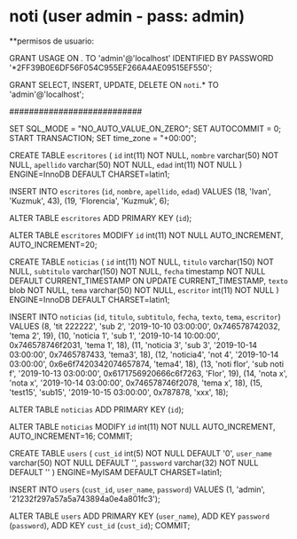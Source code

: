 # noti (user admin - pass: admin)

**permisos de usuario:

GRANT USAGE ON *.* TO 'admin'@'localhost' IDENTIFIED BY PASSWORD '*2FF39B0E6DF56F054C955EF266A4AE09515EF550';

GRANT SELECT, INSERT, UPDATE, DELETE ON `noti`.* TO 'admin'@'localhost';

###########################

SET SQL_MODE = "NO_AUTO_VALUE_ON_ZERO";
SET AUTOCOMMIT = 0;
START TRANSACTION;
SET time_zone = "+00:00";

CREATE TABLE `escritores` (
  `id` int(11) NOT NULL,
  `nombre` varchar(50) NOT NULL,
  `apellido` varchar(50) NOT NULL,
  `edad` int(11) NOT NULL
) ENGINE=InnoDB DEFAULT CHARSET=latin1;

INSERT INTO `escritores` (`id`, `nombre`, `apellido`, `edad`) VALUES
(18, 'Ivan', 'Kuzmuk', 43),
(19, 'Florencia', 'Kuzmuk', 6);

ALTER TABLE `escritores`
  ADD PRIMARY KEY (`id`);

ALTER TABLE `escritores`
  MODIFY `id` int(11) NOT NULL AUTO_INCREMENT, AUTO_INCREMENT=20;

CREATE TABLE `noticias` (
  `id` int(11) NOT NULL,
  `titulo` varchar(150) NOT NULL,
  `subtitulo` varchar(150) NOT NULL,
  `fecha` timestamp NOT NULL DEFAULT CURRENT_TIMESTAMP ON UPDATE CURRENT_TIMESTAMP,
  `texto` blob NOT NULL,
  `tema` varchar(50) NOT NULL,
  `escritor` int(11) NOT NULL
) ENGINE=InnoDB DEFAULT CHARSET=latin1;

INSERT INTO `noticias` (`id`, `titulo`, `subtitulo`, `fecha`, `texto`, `tema`, `escritor`) VALUES
(8, 'tit 222222', 'sub 2', '2019-10-10 03:00:00', 0x746578742032, 'tema 2', 19),
(10, 'noticia 1', 'sub 1', '2019-10-14 10:00:00', 0x746578746f2031, 'tema 1', 18),
(11, 'noticia 3', 'sub 3', '2019-10-14 03:00:00', 0x7465787433, 'tema3', 18),
(12, 'noticia4', 'not 4', '2019-10-14 03:00:00', 0x6e6f7420342074657874, 'tema4', 18),
(13, 'noti flor', 'sub noti f', '2019-10-13 03:00:00', 0x6171756920666c6f7263, 'Flor', 19),
(14, 'nota x', 'nota x', '2019-10-14 03:00:00', 0x746578746f2078, 'tema x', 18),
(15, 'test15', 'sub15', '2019-10-15 03:00:00', 0x787878, 'xxx', 18);

ALTER TABLE `noticias`
  ADD PRIMARY KEY (`id`);

ALTER TABLE `noticias`
  MODIFY `id` int(11) NOT NULL AUTO_INCREMENT, AUTO_INCREMENT=16;
COMMIT;

CREATE TABLE `users` (
  `cust_id` int(5) NOT NULL DEFAULT '0',
  `user_name` varchar(50) NOT NULL DEFAULT '',
  `password` varchar(32) NOT NULL DEFAULT ''
) ENGINE=MyISAM DEFAULT CHARSET=latin1;

INSERT INTO `users` (`cust_id`, `user_name`, `password`) VALUES
(1, 'admin', '21232f297a57a5a743894a0e4a801fc3');

ALTER TABLE `users`
  ADD PRIMARY KEY (`user_name`),
  ADD KEY `password` (`password`),
  ADD KEY `cust_id` (`cust_id`);
COMMIT;
